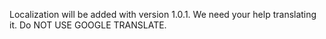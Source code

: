 Localization will be added with version 1.0.1. We need your help translating it. Do NOT USE GOOGLE TRANSLATE.
